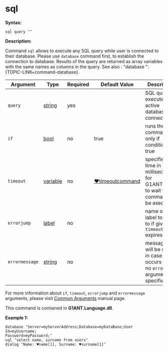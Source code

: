 # sql

**Syntax:**

```G1ANT
sql query ‴‴
```

**Description:**

Command `sql` allows to execute any SQL query while user is connected to their database. Please use `database` command first, to establish the connection to database. Results of the query are returned as array variables with the same names as columns in the query. 
See also : "database ":{TOPIC-LINK+command-database}.

| Argument | Type | Required | Default Value | Description |
| -------- | ---- | -------- | ------------- | ----------- |
|`query`| [string](https://github.com/G1ANT-Robot/G1ANT.Manual/blob/master/G1ANT-Language/Structures/string.md) | yes | | SQL query to execute on active database connection|
|`if`| [bool](https://github.com/G1ANT-Robot/G1ANT.Manual/blob/master/G1ANT-Language/Structures/bool.md) | no | true | runs the command only if condition is true |
|`timeout`| [variable](https://github.com/G1ANT-Robot/G1ANT.Manual/blob/master/G1ANT-Language/Special-Characters/variable.md) | no | [♥timeoutcommand](https://github.com/G1ANT-Robot/G1ANT.Manual/blob/master/G1ANT-Language/Variables/Special-Variables.md)  | specifies time in milliseconds for G1ANT.Robot to wait for the command to be executed |
|`errorjump` | [label](https://github.com/G1ANT-Robot/G1ANT.Manual/blob/master/G1ANT-Language/Structures/label.md) | no | | name of the label to jump to if given `timeout` expires |
|`errormessage`| [string](https://github.com/G1ANT-Robot/G1ANT.Manual/blob/master/G1ANT-Language/Structures/string.md) | no |  | message that will be shown in case error occurs and no `errorjump` argument is specified |

For more information about `if`, `timeout`, `errorjump` and `errormessage` arguments, please visit [Common Arguments](https://github.com/G1ANT-Robot/G1ANT.Manual/blob/master/G1ANT-Language/Common-Arguments.md)  manual page.

This command is contained in **G1ANT.Language.dll**.

**Example 1:**

```G1ANT
database ‴Server=myServerAddress;Database=myDataBase;User Id=myUsername;
Password=myPassword;‴
sql ‴select name, surname from users‴
dialog ‴Name: ♥name[1], Surname: ♥surname[1]‴
```
